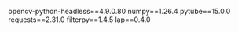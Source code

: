 opencv-python-headless==4.9.0.80
numpy==1.26.4
pytube==15.0.0
requests==2.31.0
filterpy==1.4.5
lap==0.4.0
